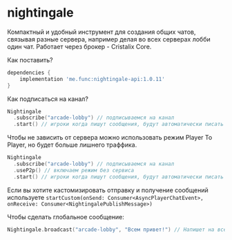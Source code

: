 # nightingale
Компактный и удобный инструмент для создания общих чатов, связывая разные сервера, например делая во всех серверах лобби один чат. Работает через брокер - Cristalix Core.

Как поставить? 
```groovy
dependencies {
    implementation 'me.func:nightingale-api:1.0.11'
}
```

Как подписаться на канал?
```kotlin
Nightingale
  .subscribe("arcade-lobby") // подписываемся на канал
  .start() // игроки когда пишут сообщения, будут автоматически писать в данный канал
```

Чтобы не зависить от сервера можно использовать режим Player To Player, но будет больше лишнего траффика.
```kotlin
Nightingale
  .subscribe("arcade-lobby") // подписываемся на канал
  .useP2p() // включаем режим без сервиса
  .start() // игроки когда пишут сообщения, будут автоматически писать в данный канал
```

Если вы хотите кастомизировать отправку и получение сообщений используете `startCustom(onSend: Consumer<AsyncPlayerChatEvent>, onReceive: Consumer<NightingalePublishMessage>)`

Чтобы сделать глобальное сообщение:
```kotlin
Nightingale.broadcast("arcade-lobby", "Всем привет!") // Напишет на всех серверах, подписавшихся на канал `arcade-lobby`, сообщение
```
